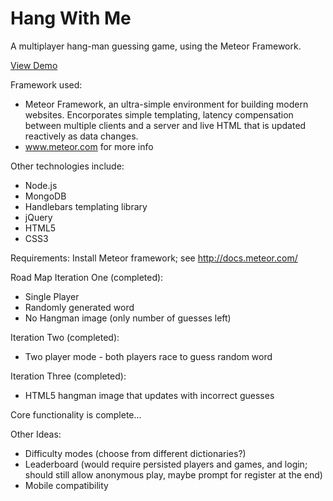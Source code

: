 Hang With Me
======
A multiplayer hang-man guessing game, using the Meteor Framework.

[View Demo](http://hangwithme.meteor.com/)

Framework used:
 - Meteor Framework, an ultra-simple environment for building modern websites. Encorporates simple templating, latency compensation between multiple clients and a server and live HTML that is updated reactively as data changes.
  - www.meteor.com for more info

 Other technologies include:
 - Node.js
 - MongoDB
 - Handlebars templating library
 - jQuery
 - HTML5
 - CSS3


Requirements:
    Install Meteor framework; see http://docs.meteor.com/


Road Map
Iteration One (completed):
 - Single Player
 - Randomly generated word
 - No Hangman image (only number of guesses left)

Iteration Two (completed):
 - Two player mode - both players race to guess random word

Iteration Three (completed):
 - HTML5 hangman image that updates with incorrect guesses

Core functionality is complete...

Other Ideas:
 - Difficulty modes (choose from different dictionaries?)
 - Leaderboard (would require persisted players and games, and login; should still allow anonymous play, maybe prompt for register at the end)
 - Mobile compatibility
